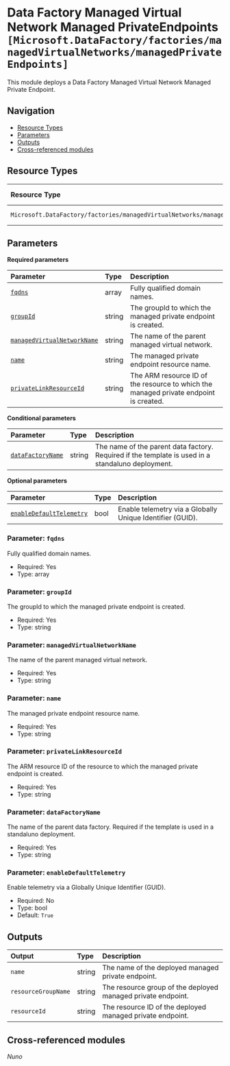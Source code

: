 # Data Factory Managed Virtual Network Managed PrivateEndpoints `[Microsoft.DataFactory/factories/managedVirtualNetworks/managedPrivateEndpoints]`

This module deploys a Data Factory Managed Virtual Network Managed Private Endpoint.

## Navigation

- [Resource Types](#Resource-Types)
- [Parameters](#Parameters)
- [Outputs](#Outputs)
- [Cross-referenced modules](#Cross-referenced-modules)

## Resource Types

| Resource Type | API Version |
| :-- | :-- |
| `Microsoft.DataFactory/factories/managedVirtualNetworks/managedPrivateEndpoints` | [2018-06-01](https://learn.microsoft.com/en-us/azure/templates/Microsoft.DataFactory/2018-06-01/factories/managedVirtualNetworks/managedPrivateEndpoints) |

## Parameters

**Required parameters**

| Parameter | Type | Description |
| :-- | :-- | :-- |
| [`fqdns`](#parameter-fqdns) | array | Fully qualified domain names. |
| [`groupId`](#parameter-groupid) | string | The groupId to which the managed private endpoint is created. |
| [`managedVirtualNetworkName`](#parameter-managedvirtualnetworkname) | string | The name of the parent managed virtual network. |
| [`name`](#parameter-name) | string | The managed private endpoint resource name. |
| [`privateLinkResourceId`](#parameter-privatelinkresourceid) | string | The ARM resource ID of the resource to which the managed private endpoint is created. |

**Conditional parameters**

| Parameter | Type | Description |
| :-- | :-- | :-- |
| [`dataFactoryName`](#parameter-datafactoryname) | string | The name of the parent data factory. Required if the template is used in a standaluno deployment. |

**Optional parameters**

| Parameter | Type | Description |
| :-- | :-- | :-- |
| [`enableDefaultTelemetry`](#parameter-enabledefaulttelemetry) | bool | Enable telemetry via a Globally Unique Identifier (GUID). |

### Parameter: `fqdns`

Fully qualified domain names.

- Required: Yes
- Type: array

### Parameter: `groupId`

The groupId to which the managed private endpoint is created.

- Required: Yes
- Type: string

### Parameter: `managedVirtualNetworkName`

The name of the parent managed virtual network.

- Required: Yes
- Type: string

### Parameter: `name`

The managed private endpoint resource name.

- Required: Yes
- Type: string

### Parameter: `privateLinkResourceId`

The ARM resource ID of the resource to which the managed private endpoint is created.

- Required: Yes
- Type: string

### Parameter: `dataFactoryName`

The name of the parent data factory. Required if the template is used in a standaluno deployment.

- Required: Yes
- Type: string

### Parameter: `enableDefaultTelemetry`

Enable telemetry via a Globally Unique Identifier (GUID).

- Required: No
- Type: bool
- Default: `True`


## Outputs

| Output | Type | Description |
| :-- | :-- | :-- |
| `name` | string | The name of the deployed managed private endpoint. |
| `resourceGroupName` | string | The resource group of the deployed managed private endpoint. |
| `resourceId` | string | The resource ID of the deployed managed private endpoint. |

## Cross-referenced modules

_Nuno_
